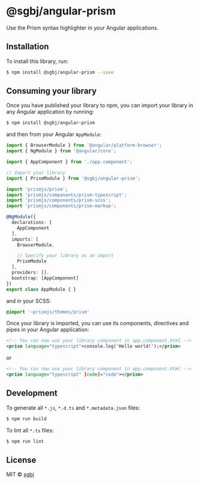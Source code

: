 # @sgbj/angular-prism

Use the Prism syntax highlighter in your Angular applications.

## Installation

To install this library, run:

```bash
$ npm install @sgbj/angular-prism --save
```

## Consuming your library

Once you have published your library to npm, you can import your library in any Angular application by running:

```bash
$ npm install @sgbj/angular-prism
```

and then from your Angular `AppModule`:

```typescript
import { BrowserModule } from '@angular/platform-browser';
import { NgModule } from '@angular/core';

import { AppComponent } from './app.component';

// Import your library
import { PrismModule } from '@sgbj/angular-prism';

import 'prismjs/prism';
import 'prismjs/components/prism-typescript';
import 'prismjs/components/prism-scss';
import 'prismjs/components/prism-markup';

@NgModule({
  declarations: [
    AppComponent
  ],
  imports: [
    BrowserModule,

    // Specify your library as an import
    PrismModule
  ],
  providers: [],
  bootstrap: [AppComponent]
})
export class AppModule { }
```

and in your SCSS:

```scss
@import '~prismjs/themes/prism'
```

Once your library is imported, you can use its components, directives and pipes in your Angular application:

```xml
<!-- You can now use your library component in app.component.html -->
<prism language="typescript">console.log('Hello world!');</prism>
```

or

```xml
<!-- You can now use your library component in app.component.html -->
<prism language="typescript" [code]="code"></prism>
```

## Development

To generate all `*.js`, `*.d.ts` and `*.metadata.json` files:

```bash
$ npm run build
```

To lint all `*.ts` files:

```bash
$ npm run lint
```

## License

MIT © [sgbj](mailto:scott@batary.io)
